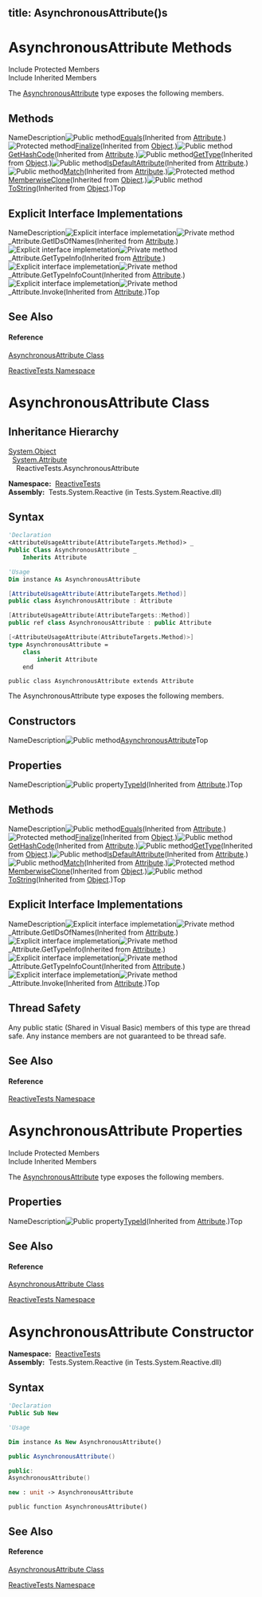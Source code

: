 title: AsynchronousAttribute()s
---
# AsynchronousAttribute Methods

Include Protected Members  
Include Inherited Members

The [AsynchronousAttribute](AsynchronousAttribute/AsynchronousAttribute) type exposes the following members.

## Methods

NameDescription![Public method](https://reactiveui.net/assets/img/Hh303103.pubmethod(en-us,VS.103).gif "Public method")[Equals](https://msdn.microsoft.com/en-us/library/m:system.attribute.equals(system.object)(v=VS.103))(Inherited from [Attribute](https://msdn.microsoft.com/en-us/library/e8kc3626).)![Protected method](https://reactiveui.net/assets/img/Hh303103.protmethod(en-us,VS.103).gif "Protected method")[Finalize](https://msdn.microsoft.com/en-us/library/4k87zsw7)(Inherited from [Object](https://msdn.microsoft.com/en-us/library/e5kfa45b).)![Public method](https://reactiveui.net/assets/img/Hh303103.pubmethod(en-us,VS.103).gif "Public method")[GetHashCode](https://msdn.microsoft.com/en-us/library/365e1bxs)(Inherited from [Attribute](https://msdn.microsoft.com/en-us/library/e8kc3626).)![Public method](https://reactiveui.net/assets/img/Hh303103.pubmethod(en-us,VS.103).gif "Public method")[GetType](https://msdn.microsoft.com/en-us/library/dfwy45w9)(Inherited from [Object](https://msdn.microsoft.com/en-us/library/e5kfa45b).)![Public method](https://reactiveui.net/assets/img/Hh303103.pubmethod(en-us,VS.103).gif "Public method")[IsDefaultAttribute](https://msdn.microsoft.com/en-us/library/tbkb5x6t)(Inherited from [Attribute](https://msdn.microsoft.com/en-us/library/e8kc3626).)![Public method](https://reactiveui.net/assets/img/Hh303103.pubmethod(en-us,VS.103).gif "Public method")[Match](https://msdn.microsoft.com/en-us/library/m:system.attribute.match(system.object)(v=VS.103))(Inherited from [Attribute](https://msdn.microsoft.com/en-us/library/e8kc3626).)![Protected method](https://reactiveui.net/assets/img/Hh303103.protmethod(en-us,VS.103).gif "Protected method")[MemberwiseClone](https://msdn.microsoft.com/en-us/library/57ctke0a)(Inherited from [Object](https://msdn.microsoft.com/en-us/library/e5kfa45b).)![Public method](https://reactiveui.net/assets/img/Hh303103.pubmethod(en-us,VS.103).gif "Public method")[ToString](https://msdn.microsoft.com/en-us/library/7bxwbwt2)(Inherited from [Object](https://msdn.microsoft.com/en-us/library/e5kfa45b).)Top

## Explicit Interface Implementations

NameDescription![Explicit interface implemetation](https://reactiveui.net/assets/img/Hh212009.pubinterface(en-us,VS.103).gif "Explicit interface implemetation")![Private method](https://reactiveui.net/assets/img/Hh314705.privmethod(en-us,VS.103).gif "Private method")\_Attribute.GetIDsOfNames(Inherited from [Attribute](https://msdn.microsoft.com/en-us/library/e8kc3626).)![Explicit interface implemetation](https://reactiveui.net/assets/img/Hh212009.pubinterface(en-us,VS.103).gif "Explicit interface implemetation")![Private method](https://reactiveui.net/assets/img/Hh314705.privmethod(en-us,VS.103).gif "Private method")\_Attribute.GetTypeInfo(Inherited from [Attribute](https://msdn.microsoft.com/en-us/library/e8kc3626).)![Explicit interface implemetation](https://reactiveui.net/assets/img/Hh212009.pubinterface(en-us,VS.103).gif "Explicit interface implemetation")![Private method](https://reactiveui.net/assets/img/Hh314705.privmethod(en-us,VS.103).gif "Private method")\_Attribute.GetTypeInfoCount(Inherited from [Attribute](https://msdn.microsoft.com/en-us/library/e8kc3626).)![Explicit interface implemetation](https://reactiveui.net/assets/img/Hh212009.pubinterface(en-us,VS.103).gif "Explicit interface implemetation")![Private method](https://reactiveui.net/assets/img/Hh314705.privmethod(en-us,VS.103).gif "Private method")\_Attribute.Invoke(Inherited from [Attribute](https://msdn.microsoft.com/en-us/library/e8kc3626).)Top

## See Also

#### Reference

[AsynchronousAttribute Class](AsynchronousAttribute/AsynchronousAttribute)

[ReactiveTests Namespace](ReactiveTests/ReactiveTests)

# AsynchronousAttribute Class

## Inheritance Hierarchy

[System.Object](https://msdn.microsoft.com/en-us/library/e5kfa45b)  
  [System.Attribute](https://msdn.microsoft.com/en-us/library/e8kc3626)  
    ReactiveTests.AsynchronousAttribute

**Namespace:**  [ReactiveTests](ReactiveTests/ReactiveTests)  
**Assembly:**  Tests.System.Reactive (in Tests.System.Reactive.dll)

## Syntax

```vb
'Declaration
<AttributeUsageAttribute(AttributeTargets.Method)> _
Public Class AsynchronousAttribute _
    Inherits Attribute
```

```vb
'Usage
Dim instance As AsynchronousAttribute
```

```csharp
[AttributeUsageAttribute(AttributeTargets.Method)]
public class AsynchronousAttribute : Attribute
```

```c++
[AttributeUsageAttribute(AttributeTargets::Method)]
public ref class AsynchronousAttribute : public Attribute
```

```fsharp
[<AttributeUsageAttribute(AttributeTargets.Method)>]
type AsynchronousAttribute =  
    class
        inherit Attribute
    end
```

```jscript
public class AsynchronousAttribute extends Attribute
```

The AsynchronousAttribute type exposes the following members.

## Constructors

NameDescription![Public method](https://reactiveui.net/assets/img/Hh303103.pubmethod(en-us,VS.103).gif "Public method")[AsynchronousAttribute](AsynchronousAttribute/AsynchronousAttribute)Top

## Properties

NameDescription![Public property](https://reactiveui.net/assets/img/Hh211972.pubproperty(en-us,VS.103).gif "Public property")[TypeId](https://msdn.microsoft.com/en-us/library/sa1bf03e)(Inherited from [Attribute](https://msdn.microsoft.com/en-us/library/e8kc3626).)Top

## Methods

NameDescription![Public method](https://reactiveui.net/assets/img/Hh303103.pubmethod(en-us,VS.103).gif "Public method")[Equals](https://msdn.microsoft.com/en-us/library/m:system.attribute.equals(system.object)(v=VS.103))(Inherited from [Attribute](https://msdn.microsoft.com/en-us/library/e8kc3626).)![Protected method](https://reactiveui.net/assets/img/Hh303103.protmethod(en-us,VS.103).gif "Protected method")[Finalize](https://msdn.microsoft.com/en-us/library/4k87zsw7)(Inherited from [Object](https://msdn.microsoft.com/en-us/library/e5kfa45b).)![Public method](https://reactiveui.net/assets/img/Hh303103.pubmethod(en-us,VS.103).gif "Public method")[GetHashCode](https://msdn.microsoft.com/en-us/library/365e1bxs)(Inherited from [Attribute](https://msdn.microsoft.com/en-us/library/e8kc3626).)![Public method](https://reactiveui.net/assets/img/Hh303103.pubmethod(en-us,VS.103).gif "Public method")[GetType](https://msdn.microsoft.com/en-us/library/dfwy45w9)(Inherited from [Object](https://msdn.microsoft.com/en-us/library/e5kfa45b).)![Public method](https://reactiveui.net/assets/img/Hh303103.pubmethod(en-us,VS.103).gif "Public method")[IsDefaultAttribute](https://msdn.microsoft.com/en-us/library/tbkb5x6t)(Inherited from [Attribute](https://msdn.microsoft.com/en-us/library/e8kc3626).)![Public method](https://reactiveui.net/assets/img/Hh303103.pubmethod(en-us,VS.103).gif "Public method")[Match](https://msdn.microsoft.com/en-us/library/m:system.attribute.match(system.object)(v=VS.103))(Inherited from [Attribute](https://msdn.microsoft.com/en-us/library/e8kc3626).)![Protected method](https://reactiveui.net/assets/img/Hh303103.protmethod(en-us,VS.103).gif "Protected method")[MemberwiseClone](https://msdn.microsoft.com/en-us/library/57ctke0a)(Inherited from [Object](https://msdn.microsoft.com/en-us/library/e5kfa45b).)![Public method](https://reactiveui.net/assets/img/Hh303103.pubmethod(en-us,VS.103).gif "Public method")[ToString](https://msdn.microsoft.com/en-us/library/7bxwbwt2)(Inherited from [Object](https://msdn.microsoft.com/en-us/library/e5kfa45b).)Top

## Explicit Interface Implementations

NameDescription![Explicit interface implemetation](https://reactiveui.net/assets/img/Hh212009.pubinterface(en-us,VS.103).gif "Explicit interface implemetation")![Private method](https://reactiveui.net/assets/img/Hh314705.privmethod(en-us,VS.103).gif "Private method")\_Attribute.GetIDsOfNames(Inherited from [Attribute](https://msdn.microsoft.com/en-us/library/e8kc3626).)![Explicit interface implemetation](https://reactiveui.net/assets/img/Hh212009.pubinterface(en-us,VS.103).gif "Explicit interface implemetation")![Private method](https://reactiveui.net/assets/img/Hh314705.privmethod(en-us,VS.103).gif "Private method")\_Attribute.GetTypeInfo(Inherited from [Attribute](https://msdn.microsoft.com/en-us/library/e8kc3626).)![Explicit interface implemetation](https://reactiveui.net/assets/img/Hh212009.pubinterface(en-us,VS.103).gif "Explicit interface implemetation")![Private method](https://reactiveui.net/assets/img/Hh314705.privmethod(en-us,VS.103).gif "Private method")\_Attribute.GetTypeInfoCount(Inherited from [Attribute](https://msdn.microsoft.com/en-us/library/e8kc3626).)![Explicit interface implemetation](https://reactiveui.net/assets/img/Hh212009.pubinterface(en-us,VS.103).gif "Explicit interface implemetation")![Private method](https://reactiveui.net/assets/img/Hh314705.privmethod(en-us,VS.103).gif "Private method")\_Attribute.Invoke(Inherited from [Attribute](https://msdn.microsoft.com/en-us/library/e8kc3626).)Top

## Thread Safety

Any public static (Shared in Visual Basic) members of this type are thread safe. Any instance members are not guaranteed to be thread safe.

## See Also

#### Reference

[ReactiveTests Namespace](ReactiveTests/ReactiveTests)

# AsynchronousAttribute Properties

Include Protected Members  
Include Inherited Members

The [AsynchronousAttribute](AsynchronousAttribute/AsynchronousAttribute) type exposes the following members.

## Properties

NameDescription![Public property](https://reactiveui.net/assets/img/Hh211972.pubproperty(en-us,VS.103).gif "Public property")[TypeId](https://msdn.microsoft.com/en-us/library/sa1bf03e)(Inherited from [Attribute](https://msdn.microsoft.com/en-us/library/e8kc3626).)Top

## See Also

#### Reference

[AsynchronousAttribute Class](AsynchronousAttribute/AsynchronousAttribute)

[ReactiveTests Namespace](ReactiveTests/ReactiveTests)

# AsynchronousAttribute Constructor

**Namespace:**  [ReactiveTests](ReactiveTests/ReactiveTests)  
**Assembly:**  Tests.System.Reactive (in Tests.System.Reactive.dll)

## Syntax

```vb
'Declaration
Public Sub New
```

```vb
'Usage

Dim instance As New AsynchronousAttribute()
```

```csharp
public AsynchronousAttribute()
```

```c++
public:
AsynchronousAttribute()
```

```fsharp
new : unit -> AsynchronousAttribute
```

```jscript
public function AsynchronousAttribute()
```

## See Also

#### Reference

[AsynchronousAttribute Class](AsynchronousAttribute/AsynchronousAttribute)

[ReactiveTests Namespace](ReactiveTests/ReactiveTests)
